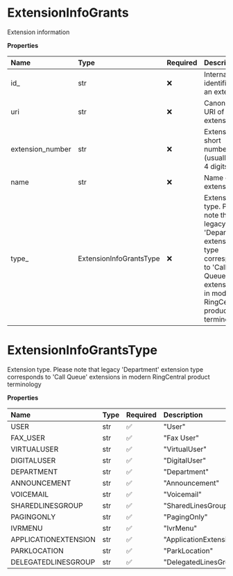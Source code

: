 # ExtensionInfoGrants

Extension information

**Properties**

| Name             | Type                    | Required | Description                                                                                                                                          |
| :--------------- | :---------------------- | :------- | :--------------------------------------------------------------------------------------------------------------------------------------------------- |
| id\_             | str                     | ❌       | Internal identifier of an extension                                                                                                                  |
| uri              | str                     | ❌       | Canonical URI of an extension                                                                                                                        |
| extension_number | str                     | ❌       | Extension short number (usually 3 or 4 digits)                                                                                                       |
| name             | str                     | ❌       | Name of extension                                                                                                                                    |
| type\_           | ExtensionInfoGrantsType | ❌       | Extension type. Please note that legacy 'Department' extension type corresponds to 'Call Queue' extensions in modern RingCentral product terminology |

# ExtensionInfoGrantsType

Extension type. Please note that legacy 'Department' extension type corresponds to 'Call Queue' extensions in modern RingCentral product terminology

**Properties**

| Name                 | Type | Required | Description            |
| :------------------- | :--- | :------- | :--------------------- |
| USER                 | str  | ✅       | "User"                 |
| FAX_USER             | str  | ✅       | "Fax User"             |
| VIRTUALUSER          | str  | ✅       | "VirtualUser"          |
| DIGITALUSER          | str  | ✅       | "DigitalUser"          |
| DEPARTMENT           | str  | ✅       | "Department"           |
| ANNOUNCEMENT         | str  | ✅       | "Announcement"         |
| VOICEMAIL            | str  | ✅       | "Voicemail"            |
| SHAREDLINESGROUP     | str  | ✅       | "SharedLinesGroup"     |
| PAGINGONLY           | str  | ✅       | "PagingOnly"           |
| IVRMENU              | str  | ✅       | "IvrMenu"              |
| APPLICATIONEXTENSION | str  | ✅       | "ApplicationExtension" |
| PARKLOCATION         | str  | ✅       | "ParkLocation"         |
| DELEGATEDLINESGROUP  | str  | ✅       | "DelegatedLinesGroup"  |

<!-- This file was generated by liblab | https://liblab.com/ -->
